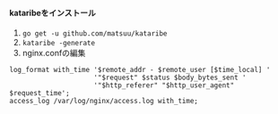 #### kataribeをインストール
1. `go get -u github.com/matsuu/kataribe`
2. `kataribe -generate`
3. nginx.confの編集
```
log_format with_time '$remote_addr - $remote_user [$time_local] '
                     '"$request" $status $body_bytes_sent '
                     '"$http_referer" "$http_user_agent" $request_time';
access_log /var/log/nginx/access.log with_time;
```


